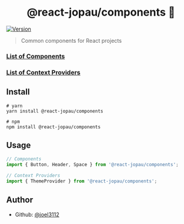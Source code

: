 <h1 align="center">@react-jopau/components 👋</h1>
<p>
  <a href="https://www.npmjs.com/package/@react-jopau/components" target="_blank">
    <img alt="Version" src="https://img.shields.io/npm/v/@react-jopau/components.svg">
  </a>
</p>

> Common components for React projects

### [List of Components](https://react-jopau-storybook.vercel.app/?path=/docs/components-about--page)

### [List of Context Providers](https://react-jopau-storybook.vercel.app/?path=/docs/context-providers-about--page)

## Install

```shell
# yarn
yarn install @react-jopau/components

# npm
npm install @react-jopau/components
```

## Usage

```javascript
// Components
import { Button, Header, Space } from '@react-jopau/components';

// Context Providers
import { ThemeProvider } from '@react-jopau/components';
```

## Author

- Github: [@joel3112](https://github.com/joel3112)
